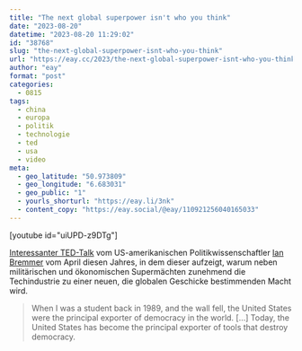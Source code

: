 ```yaml
---
title: "The next global superpower isn't who you think"
date: "2023-08-20"
datetime: "2023-08-20 11:29:02"
id: "38768"
slug: "the-next-global-superpower-isnt-who-you-think"
url: "https://eay.cc/2023/the-next-global-superpower-isnt-who-you-think/"
author: "eay"
format: "post"
categories:
  - 0815
tags:
  - china
  - europa
  - politik
  - technologie
  - ted
  - usa
  - video
meta:
  - geo_latitude: "50.973809"
  - geo_longitude: "6.683031"
  - geo_public: "1"
  - yourls_shorturl: "https://eay.li/3nk"
  - content_copy: "https://eay.social/@eay/110921256040165033"
---
```


\[youtube id="uiUPD-z9DTg"\]

[Interessanter TED-Talk](https://www.ted.com/talks/ian_bremmer_the_next_global_superpower_isn_t_who_you_think) vom US-amerikanischen Politikwissenschaftler [Ian Bremmer](https://de.wikipedia.org/wiki/Ian_Bremmer) vom April diesen Jahres, in dem dieser aufzeigt, warum neben militärischen und ökonomischen Supermächten zunehmend die Techindustrie zu einer neuen, die globalen Geschicke bestimmenden Macht wird.

> When I was a student back in 1989, and the wall fell, the United States were the principal exporter of democracy in the world. \[…\] Today, the United States has become the principal exporter of tools that destroy democracy.
